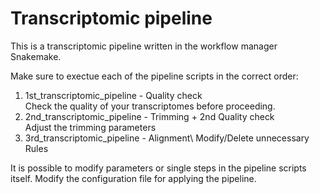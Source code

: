 # Transcriptomic pipeline

This is a transcriptomic pipeline written in the workflow manager Snakemake. 

Make sure to exectue each of the pipeline scripts in the correct order:

1. 1st_transcriptomic_pipeline - Quality check\
    Check the quality of your transcriptomes before proceeding. 
2. 2nd_transcriptomic_pipeline - Trimming + 2nd Quality check\
    Adjust the trimming parameters 
3. 3rd_transcriptomic_pipeline - Alignment\ 
    Modify/Delete unnecessary Rules

It is possible to modify parameters or single steps in the pipeline scripts itself. 
Modify the configuration file for applying the pipeline.  
